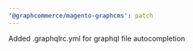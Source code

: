 ```yaml
---
'@graphcommerce/magento-graphcms': patch
---
```


Added .graphqlrc.yml for graphql file autocompletion
